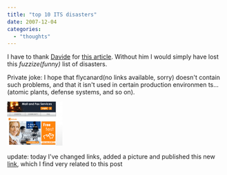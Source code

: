 ```yaml
---
title: "top 10 ITS disasters"
date: 2007-12-04
categories: 
  - "thoughts"
---
```


I have to thank [Davide](www.davidesaglietti.it) for [this article](http://news.zdnet.com/2424-9595_22-177729.html). Without him I would simply have lost this _fuzzize(_funny_)_ list of disasters.

Private joke: I hope that flycanard(no links available, sorry) doesn't contain such problems, and that it isn't used in certain production environmen [](void(0) "petitflycanard")ts... (atomic plants, defense systems, and so on).

[](void(0) "petitflycanard")

[![petitflycanard](images/petitflycanard.thumbnail.png)](void(0) "petitflycanard")

update: today I've changed links, added a picture and published this new [link](http://www.dailymotion.com/video/x3gkbc_compil-hilarious-bad-day-at-the-off ), which I find very related to this post
